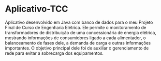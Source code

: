 # Aplicativo-TCC
Aplicativo desenvolvido em Java com banco de dados para o meu Projeto Final de Curso de Engenharia Elétrica. Ele permite o monitoramento de transformadores de distribuição de uma concessionária de energia elétrica, mostrando informações de consumidores ligado a cada alimentador, o balanceamento de fases dele, a demanda de carga e outras informações importantes. O objetivo principal dele foi de auxiliar o gerenciamento de rede para evitar a sobrecarga dos equipamentos.

